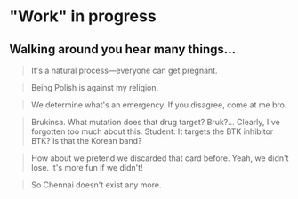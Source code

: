 # "Work" in progress

## Walking around you hear many things...

> It's a natural process—everyone can get pregnant.

> Being Polish is against my religion.

> We determine what's an emergency. If you disagree, come at me bro.

> Brukinsa. What mutation does that drug target? Bruk?... Clearly, I've forgotten too much about this.
> Student: It targets the BTK inhibitor
> BTK? Is that the Korean band?

> How about we pretend we discarded that card before. Yeah, we didn't lose. It's more fun if we didn't!

> So Chennai doesn't exist any more. 


